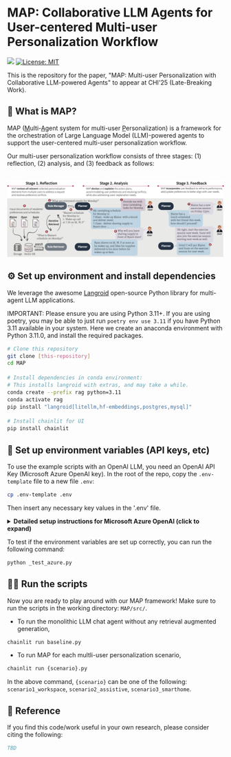 # MAP: Collaborative LLM Agents for User-centered Multi-user Personalization Workflow

[![](https://img.shields.io/badge/Paper-pink?style=plastic&logo=GitBook)](https://github.com/jihyechoi77/MAP)
[![License: MIT](https://img.shields.io/badge/License-MIT-yellow.svg)](https://opensource.org/licenses/MIT)

This is the repository for the paper, "MAP: Multi-user Personalization with
Collaborative LLM-powered Agents" to appear at CHI'25 (Late-Breaking Work).

## **🤖 What is MAP?**

MAP (<ins>M</ins>ulti-<ins>A</ins>gent system for multi-user
<ins>P</ins>ersonalization) is a framework for the orchestration of Large Language Model (LLM)-powered agents to support the user-centered multi-user personalization workflow.

Our multi-user personalization workflow consists of three stages: (1) reflection, (2) analysis, and (3) feedback as follows:
<p align="center">
    <br>
    <img src="./figures/map_overview.png" width="1000"/>
    <br>    
<p>


## **⚙️ Set up environment and install dependencies**
We leverage the awesome [Langroid](https://github.com/langroid/langroid) 
open-source Python library for multi-agent LLM applications.

IMPORTANT: Please ensure you are using Python 3.11+. If you are using poetry,
you may be able to just run `poetry env use 3.11` if you have Python 3.11 available in your system. Here we create an anaconda environment with Python 3.11.0, and install the required packages.

```bash
# Clone this repository 
git clone [this-repository]
cd MAP

# Install dependencies in conda environment:
# This installs langroid with extras, and may take a while.
conda create --prefix rag python=3.11
conda activate rag
pip install "langroid[litellm,hf-embeddings,postgres,mysql]"

# Install chainlit for UI
pip install chainlit 
```

## 🔑 Set up environment variables (API keys, etc)

To use the example scripts with an OpenAI LLM, you need an OpenAI API Key (Microsoft Azure OpenAI key).
In the root of the repo, copy the `.env-template` file to a new file `.env`:
```bash
cp .env-template .env
```
Then insert any necessary key values in the '.env' file.
<details>
<summary><b>Detailed setup instructions for Microsoft Azure OpenAI (click to expand)</b></summary> 

When using Azure OpenAI, additional environment variables are required in the 
`.env` file.
This page [Microsoft Azure OpenAI](https://learn.microsoft.com/en-us/azure/ai-services/openai/chatgpt-quickstart?tabs=command-line&pivots=programming-language-python#environment-variables)
provides more information, and you can set each environment variable as follows:

- `AZURE_OPENAI_API_KEY`, from the value of `API_KEY`
- `AZURE_OPENAI_API_BASE` from the value of `ENDPOINT`, typically looks like `https://your.domain.azure.com`.
- For `AZURE_OPENAI_API_VERSION`, you can use the default value in `.env-template`, and latest version can be found [here](https://learn.microsoft.com/en-us/azure/ai-services/openai/whats-new#azure-openai-chat-completion-general-availability-ga)
- `AZURE_OPENAI_DEPLOYMENT_NAME` is the name of the deployed model, which is defined by the user during the model setup 
- `AZURE_OPENAI_MODEL_NAME` Azure OpenAI allows specific model names when you select the model for your deployment. You need to put precisly the exact model name that was selected. For example, GPT-4 (should be `gpt-4-32k` or `gpt-4`).
- `AZURE_OPENAI_MODEL_VERSION` is required if `AZURE_OPENAI_MODEL_NAME = gpt=4`, which will assist Langroid to determine the cost of the model  
</details>

To test if the environment variables are set up correctly, you can run the following command:
```bash
python _test_azure.py
```

## 👩‍💻 Run the scripts
Now you are ready to play around with our MAP framework! Make sure to run the scripts in the working directory: `MAP/src/`.
* To run the monolithic LLM chat agent without any retrieval augmented generation,
```bash
chainlit run baseline.py
```

* To run MAP for each multli-user personalization scenario,
```bash
chainlit run {scenario}.py
```
In the above command, `{scenario}` can be one of the following: `scenario1_workspace`, `scenario2_assistive`, `scenario3_smarthome`.


## **📎 Reference**

If you find this code/work useful in your own research, please consider citing the following:
```bibtex
TBD

```